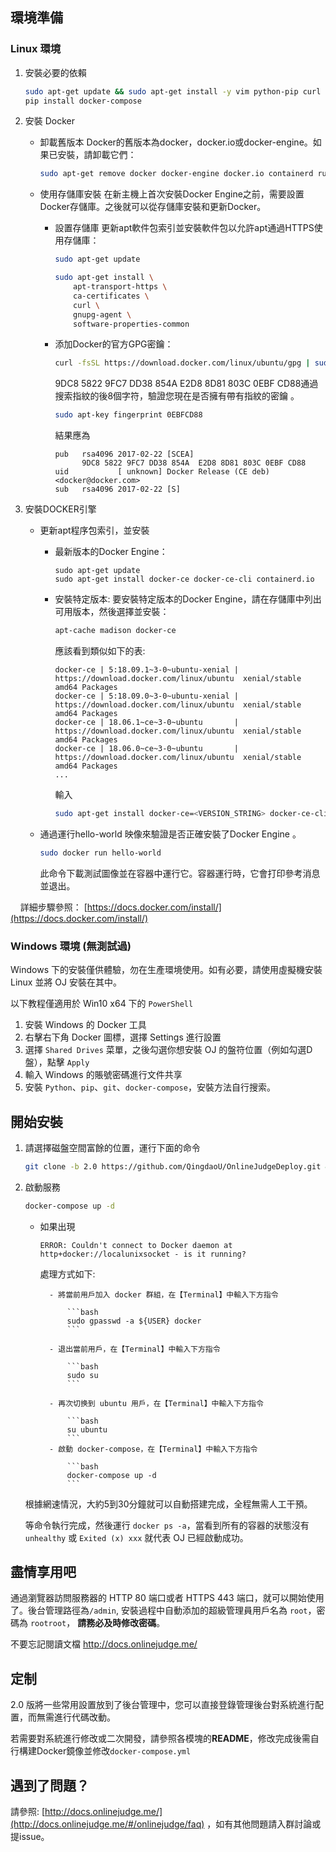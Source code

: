 ## 環境準備

### Linux 環境

1. 安裝必要的依賴

    ```bash
    sudo apt-get update && sudo apt-get install -y vim python-pip curl git
    pip install docker-compose
    ```
    
2. 安裝 Docker
   
   - 卸載舊版本
        Docker的舊版本為docker，docker.io或docker-engine。如果已安裝，請卸載它們：
        
        ```bash
        sudo apt-get remove docker docker-engine docker.io containerd runc
        ```
           
    - 使用存儲庫安裝
        在新主機上首次安裝Docker Engine之前，需要設置Docker存儲庫。之後就可以從存儲庫安裝和更新Docker。

        - 設置存儲庫
            更新apt軟件包索引並安裝軟件包以允許apt通過HTTPS使用存儲庫：
        
            ```bash
            sudo apt-get update
            ```

            ```bash
            sudo apt-get install \
                apt-transport-https \
                ca-certificates \
                curl \
                gnupg-agent \
                software-properties-common
            ```

        - 添加Docker的官方GPG密鑰：
        
            ```bash
            curl -fsSL https://download.docker.com/linux/ubuntu/gpg | sudo apt-key add -
            ```

            9DC8 5822 9FC7 DD38 854A  E2D8 8D81 803C 0EBF CD88通過搜索指紋的後8個字符，驗證您現在是否擁有帶有指紋的密鑰 。
        
            ```bash
            sudo apt-key fingerprint 0EBFCD88
            ```
            
            結果應為
            ```
            pub   rsa4096 2017-02-22 [SCEA]
                  9DC8 5822 9FC7 DD38 854A  E2D8 8D81 803C 0EBF CD88
            uid           [ unknown] Docker Release (CE deb) <docker@docker.com>
            sub   rsa4096 2017-02-22 [S]
            ```
3. 安裝DOCKER引擎
    - 更新apt程序包索引，並安裝
        - 最新版本的Docker Engine：
    
            ```
            sudo apt-get update
            sudo apt-get install docker-ce docker-ce-cli containerd.io
            ```
        - 安裝特定版本:
            要安裝特定版本的Docker Engine，請在存儲庫中列出可用版本，然後選擇並安裝：
            
            ```bash
            apt-cache madison docker-ce
            ```
            
            應該看到類似如下的表:
            
            ```
            docker-ce | 5:18.09.1~3-0~ubuntu-xenial | https://download.docker.com/linux/ubuntu  xenial/stable amd64 Packages
            docker-ce | 5:18.09.0~3-0~ubuntu-xenial | https://download.docker.com/linux/ubuntu  xenial/stable amd64 Packages
            docker-ce | 18.06.1~ce~3-0~ubuntu       | https://download.docker.com/linux/ubuntu  xenial/stable amd64 Packages
            docker-ce | 18.06.0~ce~3-0~ubuntu       | https://download.docker.com/linux/ubuntu  xenial/stable amd64 Packages
            ...
            ```
            輸入
            
            ```bash
            sudo apt-get install docker-ce=<VERSION_STRING> docker-ce-cli=<VERSION_STRING> containerd.io
            ```
            
    - 通過運行hello-world 映像來驗證是否正確安裝了Docker Engine 。
    
        ```bash
        sudo docker run hello-world
        ```
        
        此命令下載測試圖像並在容器中運行它。容器運行時，它會打印參考消息並退出。
         
    詳細步驟參照： [https://docs.docker.com/install/](https://docs.docker.com/install/)

### Windows 環境 (無測試過)


Windows 下的安裝僅供體驗，勿在生產環境使用。如有必要，請使用虛擬機安裝 Linux 並將 OJ 安裝在其中。

以下教程僅適用於 Win10 x64 下的 `PowerShell`

1. 安裝 Windows 的 Docker 工具
2. 右擊右下角 Docker 圖標，選擇 Settings 進行設置
3. 選擇 `Shared Drives` 菜單，之後勾選你想安裝 OJ 的盤符位置（例如勾選D盤），點擊 `Apply`
4. 輸入 Windows 的賬號密碼進行文件共享
5. 安裝 `Python`、`pip`、`git`、`docker-compose`，安裝方法自行搜索。

## 開始安裝

1. 請選擇磁盤空間富餘的位置，運行下面的命令

    ```bash
    git clone -b 2.0 https://github.com/QingdaoU/OnlineJudgeDeploy.git && cd OnlineJudgeDeploy
    ```

2. 啟動服務

    ```bash
    docker-compose up -d  
    ```
    
    - 如果出現
    
        ```
        ERROR: Couldn't connect to Docker daemon at http+docker://localunixsocket - is it running?
        ```
        
        處理方式如下:
        
            - 將當前用戶加入 docker 群組，在【Terminal】中輸入下方指令
            
                ```bash
                sudo gpasswd -a ${USER} docker
                ```
                
            - 退出當前用戶，在【Terminal】中輸入下方指令
                
                ```bash
                sudo su
                ```
            
            - 再次切换到 ubuntu 用戶，在【Terminal】中輸入下方指令
            
                ```bash
                su ubuntu
                ```
            - 啟動 docker-compose，在【Terminal】中輸入下方指令
            
                ```bash
                docker-compose up -d
                ```
    
    根據網速情況，大約5到30分鐘就可以自動搭建完成，全程無需人工干預。

    等命令執行完成，然後運行 `docker ps -a`，當看到所有的容器的狀態沒有 `unhealthy` 或 `Exited (x) xxx` 就代表 OJ 已經啟動成功。

## 盡情享用吧

通過瀏覽器訪問服務器的 HTTP 80 端口或者 HTTPS 443 端口，就可以開始使用了。後台管理路徑為`/admin`, 安裝過程中自動添加的超級管理員用戶名為 `root`，密碼為 `rootroot`， **請務必及時修改密碼**。

不要忘記閱讀文檔 http://docs.onlinejudge.me/

## 定制

2.0 版將一些常用設置放到了後台管理中，您可以直接登錄管理後台對系統進行配置，而無需進行代碼改動。

若需要對系統進行修改或二次開發，請參照各模塊的**README**，修改完成後需自行構建Docker鏡像並修改`docker-compose.yml`

## 遇到了問題？

請參照: [http://docs.onlinejudge.me/](http://docs.onlinejudge.me/#/onlinejudge/faq) ，如有其他問題請入群討論或提issue。
